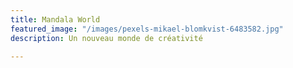```yaml
---
title: Mandala World
featured_image: "/images/pexels-mikael-blomkvist-6483582.jpg"
description: Un nouveau monde de créativité

---
```

